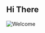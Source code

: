 ## Hi There<a id="Waving">
![Welcome](https://capsule-render.vercel.app/api?type=waving&height=200&text=Waving!&fontAlign=80&fontAlignY=40&color=gradient)

